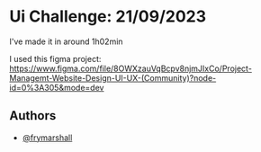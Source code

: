 
# Ui Challenge: 21/09/2023

I've made it in around 1h02min

I used this figma project: https://www.figma.com/file/8OWXzauVqBcpv8njmJIxCo/Project-Managemt-Website-Design-UI-UX-(Community)?node-id=0%3A305&mode=dev

## Authors

- [@frymarshall](https://github.com/projet-qualite)

